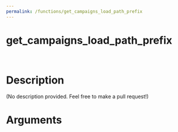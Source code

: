 ```yaml
---
permalink: /functions/get_campaigns_load_path_prefix
---
```

# get_campaigns_load_path_prefix  
&nbsp;  
# Description  
(No description provided. Feel free to make a pull request!) 
&nbsp;  
# Arguments


